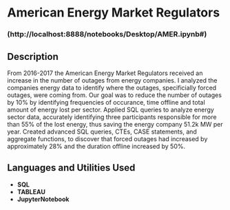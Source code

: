 <h1>American Energy Market Regulators</h1>

 ### (http://localhost:8888/notebooks/Desktop/AMER.ipynb#)

<h2>Description</h2>
From 2016-2017 the American Energy Market Regulators received an increase in the number of outages from energy companies. I analyzed the companies energy data to identify where the outages, specificially forced outages, were coming from. Our goal was to reduce the number of outages by 10% by identifying frequencies of occurance, time offline and total amount of energy lost per sector.  Applied SQL queries to analyze energy sector data, accurately identifying three participants responsible for more than 55% of the lost energy, thus saving the energy company 51.2k MW per year.  Created advanced SQL queries, CTEs, CASE statements, and aggregate functions, to discover that forced outages had increased by approximately 28% and the duration offline increased by 50%.
<br />


<h2>Languages and Utilities Used</h2>

- <b>SQL</b> 
- <b>TABLEAU</b>
- <b>JupyterNotebook</b>

